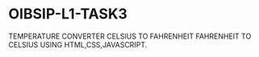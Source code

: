 # OIBSIP-L1-TASK3
TEMPERATURE CONVERTER
CELSIUS TO FAHRENHEIT
FAHRENHEIT TO CELSIUS
USING HTML,CSS,JAVASCRIPT.
